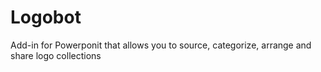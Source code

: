 # Logobot
Add-in for Powerponit that allows you to source, categorize, arrange and share logo collections
